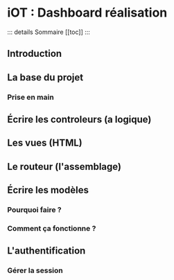 # iOT : Dashboard réalisation

::: details Sommaire
[[toc]]
:::

## Introduction

## La base du projet

### Prise en main

## Écrire les controleurs (a logique)

## Les vues (HTML)

## Le routeur (l'assemblage)

## Écrire les modèles

### Pourquoi faire ?

### Comment ça fonctionne ?

## L'authentification

### Gérer la session
